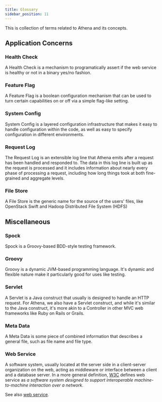 ```yaml
---
title: Glossary
sidebar_position: 11
---
```


[//]: # (Copyright 2024 Jiaqi Liu)

[//]: # (Licensed under the Apache License, Version 2.0 &#40;the "License"&#41;;)
[//]: # (you may not use this file except in compliance with the License.)
[//]: # (You may obtain a copy of the License at)

[//]: # (    http://www.apache.org/licenses/LICENSE-2.0)

[//]: # (Unless required by applicable law or agreed to in writing, software)
[//]: # (distributed under the License is distributed on an "AS IS" BASIS,)
[//]: # (WITHOUT WARRANTIES OR CONDITIONS OF ANY KIND, either express or implied.)
[//]: # (See the License for the specific language governing permissions and)
[//]: # (limitations under the License.)

This is collection of terms related to Athena and its concepts.

Application Concerns
--------------------

### Health Check

A Health Check is a mechanism to programatically assert if the web service is healthy or not in a binary yes/no
fashion.

### Feature Flag

A Feature Flag is a boolean configuration mechanism that can be used to turn certain capabilities on or off via a
simple flag-like setting.

### System Config

System Config is a layered configuration infrastructure that makes it easy to handle configuration within the code, as
well as easy to specify configuration in different environments.

### Request Log

The Request Log is an extensible log line that Athena emits after a request has been handled and responded to. The data
in this log line is built up as the request is processed and it includes information about nearly every phase of
processing a request, including how long things took at both fine-grained and aggregate levels.

### File Store

A File Store is the generic name for the source of the users' files, like OpenStack Swift and Hadoop Distributed File
System (HDFS)

Miscellaneous
-------------

### Spock

Spock is a Groovy-based BDD-style testing framework.

### Groovy

Groovy is a dynamic JVM-based programming language. It's dynamic and flexible nature make it particularly good for
uses like testing.

### Servlet

A Servlet is a Java construct that usually is designed to handle an HTTP request. For Athena, we also have a Servlet
construct, and while it's similar to the Java construct, it's more akin to a Controller in other MVC web frameworks
like Ruby on Rails or Grails.

### Meta Data

A Meta Data is some piece of combined information that describes a general file, such as file name and file type.

### Web Service

A software system, usually located at the server side in a client-server organization on the web, acting as middleware
or interface between a client and a database server. In a more general definition,
[W3C](https://www.w3.org/TR/2004/NOTE-ws-gloss-20040211/#webservice) defines web service as _a software system designed
to support interoperable machine-to-machine interaction over a network_.

See also [web service](https://en.wikipedia.org/wiki/Web_service).
